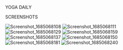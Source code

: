 YOGA DAILY


SCREENSHOTS

![Screenshot_1685068108](https://github.com/RiyaSingh245/YogaDaily/assets/126529318/9708db1f-b957-4d81-8b88-11d5f7579bcc)
![Screenshot_1685068111](https://github.com/RiyaSingh245/YogaDaily/assets/126529318/d9abb2b7-2d44-45c8-9b15-70dcf171ca80)
![Screenshot_1685068129](https://github.com/RiyaSingh245/YogaDaily/assets/126529318/1f705f99-786b-4b0e-8739-0418a9c9f537)
![Screenshot_1685068159](https://github.com/RiyaSingh245/YogaDaily/assets/126529318/8b7ceb9b-9fde-495c-8673-31c9f916db47)
![Screenshot_1685068137](https://github.com/RiyaSingh245/YogaDaily/assets/126529318/d11cdca2-e2f7-4a41-bfbd-bced3af3c32f)
![Screenshot_1685068150](https://github.com/RiyaSingh245/YogaDaily/assets/126529318/a2cf866e-7c86-498d-96b3-4bd72fa4834c)
![Screenshot_1685068181](https://github.com/RiyaSingh245/YogaDaily/assets/126529318/59c5d4f6-0421-40e4-8783-4a57628b5d68)
![Screenshot_1685068240](https://github.com/RiyaSingh245/YogaDaily/assets/126529318/d1e3c195-0869-41ff-b574-20a586161149)
